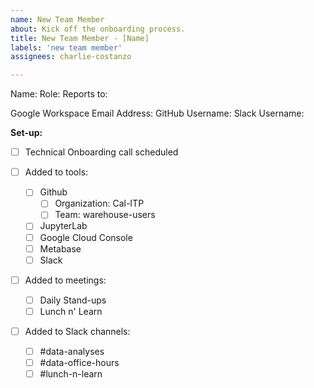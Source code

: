 ```yaml
---
name: New Team Member
about: Kick off the onboarding process.
title: New Team Member - [Name]
labels: 'new team member'
assignees: charlie-costanzo

---
```

Name:
Role:
Reports to:

Google Workspace Email Address:
GitHub Username:
Slack Username:

**Set-up:**
- [ ] Technical Onboarding call scheduled

- [ ] Added to tools:
  - [ ] Github
    - [ ] Organization: Cal-ITP
    - [ ] Team: warehouse-users
  - [ ] JupyterLab
  - [ ] Google Cloud Console
  - [ ] Metabase
  - [ ] Slack

- [ ] Added to meetings:
  - [ ] Daily Stand-ups
  - [ ] Lunch n' Learn

- [ ] Added to Slack channels:
  - [ ] #data-analyses
  - [ ] #data-office-hours
  - [ ] #lunch-n-learn
